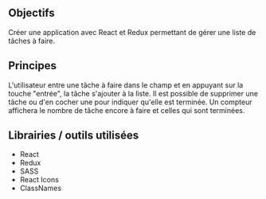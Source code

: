 ## Objectifs
Créer une application avec React et Redux permettant de gérer une liste de tâches à faire.

## Principes
L'utilisateur entre une tâche à faire dans le champ et en appuyant sur la touche "entrée", la tâche s'ajouter à la liste.
Il est possible de supprimer une tâche ou d'en cocher une pour indiquer qu'elle est terminée.
Un compteur affichera le nombre de tâche encore à faire et celles qui sont terminées.


## Librairies / outils utilisées
 - React
 - Redux
 - SASS
 - React Icons
 - ClassNames
